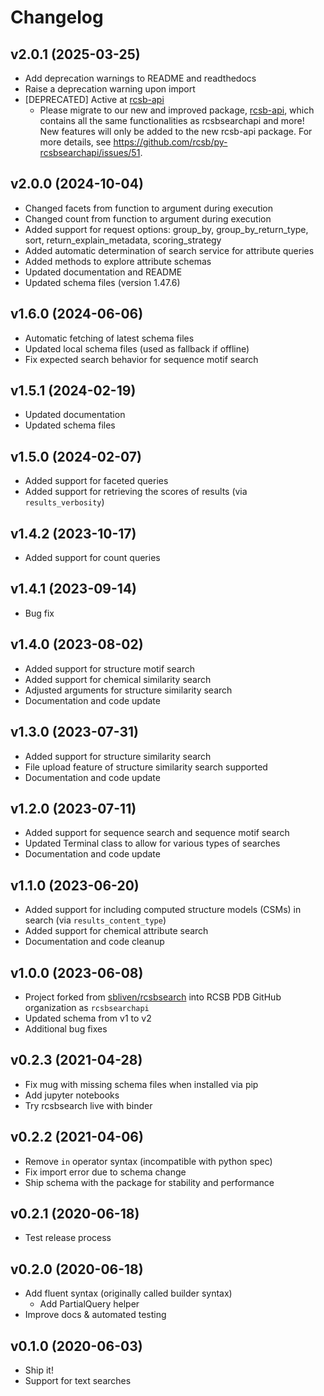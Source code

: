 # Changelog

## v2.0.1 (2025-03-25)

- Add deprecation warnings to README and readthedocs
- Raise a deprecation warning upon import
- [DEPRECATED] Active at [rcsb-api](https://rcsbapi.readthedocs.io/en/latest/) 
  - Please migrate to our new and improved package, [rcsb-api](https://rcsbapi.readthedocs.io/en/latest/), which contains all the same functionalities as rcsbsearchapi and more! New features will only be added to the new rcsb-api package. For more details, see https://github.com/rcsb/py-rcsbsearchapi/issues/51.


## v2.0.0 (2024-10-04)

- Changed facets from function to argument during execution
- Changed count from function to argument during execution
- Added support for request options: group_by, group_by_return_type, sort, return_explain_metadata, scoring_strategy
- Added automatic determination of search service for attribute queries
- Added methods to explore attribute schemas
- Updated documentation and README
- Updated schema files (version 1.47.6)

## v1.6.0 (2024-06-06)

- Automatic fetching of latest schema files
- Updated local schema files (used as fallback if offline)
- Fix expected search behavior for sequence motif search

## v1.5.1 (2024-02-19)

- Updated documentation
- Updated schema files

## v1.5.0 (2024-02-07)

- Added support for faceted queries
- Added support for retrieving the scores of results (via `results_verbosity`)

## v1.4.2 (2023-10-17)

- Added support for count queries

## v1.4.1 (2023-09-14)

- Bug fix

## v1.4.0 (2023-08-02)

- Added support for structure motif search
- Added support for chemical similarity search
- Adjusted arguments for structure similarity search
- Documentation and code update

## v1.3.0 (2023-07-31)

- Added support for structure similarity search
- File upload feature of structure similarity search supported
- Documentation and code update

## v1.2.0 (2023-07-11)

- Added support for sequence search and sequence motif search
- Updated Terminal class to allow for various types of searches
- Documentation and code update

## v1.1.0 (2023-06-20)

- Added support for including computed structure models (CSMs) in search (via `results_content_type`)
- Added support for chemical attribute search
- Documentation and code cleanup

## v1.0.0 (2023-06-08)

- Project forked from [sbliven/rcsbsearch](https://github.com/sbliven/rcsbsearch) into RCSB PDB GitHub organization as `rcsbsearchapi`
- Updated schema from v1 to v2
- Additional bug fixes

## v0.2.3 (2021-04-28)

- Fix mug with missing schema files when installed via pip
- Add jupyter notebooks
- Try rcsbsearch live with binder

## v0.2.2 (2021-04-06)

- Remove `in` operator syntax (incompatible with python spec)
- Fix import error due to schema change
- Ship schema with the package for stability and performance

## v0.2.1 (2020-06-18)

- Test release process

## v0.2.0 (2020-06-18)

- Add fluent syntax (originally called builder syntax)
  - Add PartialQuery helper
- Improve docs & automated testing

## v0.1.0 (2020-06-03)

- Ship it!
- Support for text searches
